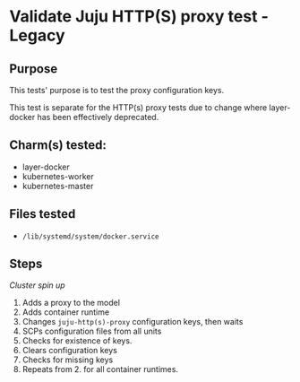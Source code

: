 # Validate Juju HTTP(S) proxy test - Legacy

## Purpose

This tests' purpose is to test the proxy configuration keys.

This test is separate for the HTTP(s) proxy tests due to change where layer-docker has been effectively deprecated.

## Charm(s) tested:

- layer-docker
- kubernetes-worker
- kubernetes-master

## Files tested

- `/lib/systemd/system/docker.service`

## Steps
*Cluster spin up*

1. Adds a proxy to the model
2. Adds container runtime
3. Changes `juju-http(s)-proxy` configuration keys, then waits
4. SCPs configuration files from all units
5. Checks for existence of keys.
6. Clears configuration keys
7. Checks for missing keys
8. Repeats from 2. for all container runtimes.
